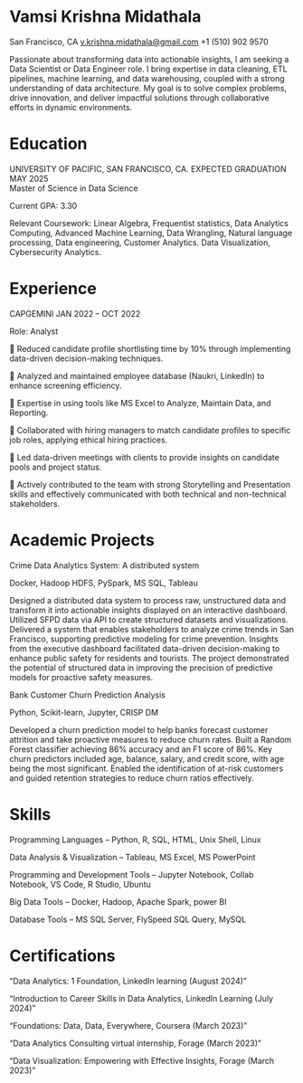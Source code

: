 # Vamsi Krishna Midathala
San Francisco, CA      v.krishna.midathala@gmail.com    +1 (510) 902 9570   

Passionate about transforming data into actionable insights, I am seeking a Data Scientist or Data Engineer role. I bring expertise in data cleaning, ETL pipelines, machine learning, and data warehousing, coupled with a strong understanding of data architecture. My goal is to solve complex problems, drive innovation, and deliver impactful solutions through collaborative efforts in dynamic environments.

# Education
UNIVERSITY OF PACIFIC, SAN FRANCISCO, CA.           	EXPECTED GRADUATION MAY 2025       
Master of Science in Data Science

Current GPA: 3.30

Relevant Coursework: Linear Algebra, Frequentist statistics, Data Analytics Computing, Advanced Machine Learning, Data Wrangling, Natural language processing, Data engineering, Customer Analytics. Data Visualization, Cybersecurity Analytics.
# Experience
CAPGEMINI                                                                                           JAN 2022 – OCT 2022

Role: Analyst 

	Reduced candidate profile shortlisting time by 10% through implementing data-driven decision-making techniques.

	Analyzed and maintained employee database (Naukri, LinkedIn) to enhance screening efficiency.

	Expertise in using tools like MS Excel to Analyze, Maintain Data, and Reporting.

	Collaborated with hiring managers to match candidate profiles to specific job roles, applying ethical hiring practices. 

	Led data-driven meetings with clients to provide insights on candidate pools and project status.

	Actively contributed to the team with strong Storytelling and Presentation skills and effectively communicated with both
technical and non-technical stakeholders.
# Academic Projects
Crime Data Analytics System: A distributed system 

Docker, Hadoop HDFS, PySpark, MS SQL, Tableau

Designed a distributed data system to process raw, unstructured data and transform it into actionable insights displayed on an interactive dashboard. Utilized SFPD data via API to create structured datasets and visualizations.
Delivered a system that enables stakeholders to analyze crime trends in San Francisco, supporting predictive modeling for crime prevention. Insights from the executive dashboard facilitated data-driven decision-making to enhance public safety for residents and tourists. The project demonstrated the potential of structured data in improving the precision of predictive models for proactive safety measures.

Bank Customer Churn Prediction Analysis 

Python, Scikit-learn, Jupyter, CRISP DM

Developed a churn prediction model to help banks forecast customer attrition and take proactive measures to reduce churn rates.
Built a Random Forest classifier achieving 86% accuracy and an F1 score of 86%. Key churn predictors included age, balance, salary, and credit score, with age being the most significant. Enabled the identification of at-risk customers and guided retention strategies to reduce churn ratios effectively.	
# Skills
Programming Languages – Python, R, SQL, HTML, Unix Shell, Linux

Data Analysis & Visualization – Tableau, MS Excel, MS PowerPoint

Programming and Development Tools – Jupyter Notebook, Collab Notebook, VS Code, R Studio, Ubuntu

Big Data Tools – Docker, Hadoop, Apache Spark, power BI

Database Tools – MS SQL Server, FlySpeed SQL Query, MySQL
# Certifications
“Data Analytics: 1 Foundation, LinkedIn learning (August 2024)”

“Introduction to Career Skills in Data Analytics, LinkedIn Learning (July 2024)”

“Foundations: Data, Data, Everywhere, Coursera (March 2023)”

“Data Analytics Consulting virtual internship, Forage (March 2023)”

“Data Visualization: Empowering with Effective Insights, Forage (March 2023)”
